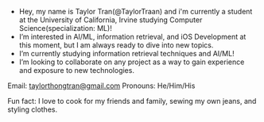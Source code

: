 - Hey, my name is Taylor Tran(@TaylorTraan) and i'm currently a student at the University of California, Irvine studying Computer Science(specialization: ML)!
- I’m interested in AI/ML, information retrieval, and iOS Development at this moment, but I am always ready to dive into new topics.
- I’m currently studying information retrieval techniques and AI/ML!
- I’m looking to collaborate on any project as a way to gain experience and exposure to new technologies.

Email: taylorthongtran@gmail.com
Pronouns: He/Him/His

 Fun fact: I love to cook for my friends and family, sewing my own jeans, and styling clothes.

<!---
TaylorTraan/TaylorTraan is a ✨ special ✨ repository because its `README.md` (this file) appears on your GitHub profile.
You can click the Preview link to take a look at your changes.
--->
